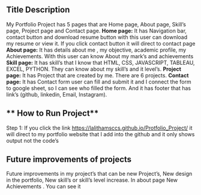**Title Description**
---------------------------
My Portfolio Project has 5 pages that are Home page, About page, Skill’s page, Project page and Contact page. 
**Home page:** It has Navigation bar, contact button and download resume button with this user can download my resume or view it. If  you click contact button it will direct to contact page 
**About page:** It has details about me , my objective, academic profile, my Achievements.
With this user can know About my mark’s and achievements
**Skill page:** It has skill’s that I know that HTML, CSS, JAVASCRIPT, TABLEAU, EXCEL, PYTHON. They can know about my skill’s and it level’s.
**Project page:** It has Project that are created by me. There are 6 projects.
**Contact page:** It has Contact form user can fill and submit it and I connect the form to google sheet, so I can see who filled the form. And it has footer that has link’s (github, linkedin, Email, Instagram).
   

** How to Run Project**
------------------------------
Step 1: If  you click the link https://lalithamsccs.github.io/Protfolio_Project/ it will direct to my portfolio website that I add into the github and it only shows output not the code’s

**Future improvements of projects**
-------------------------------
Future improvements in my project’s that can be new Project’s, New design in the portfolio, New skill’s or skill’s level increase. In about page New Achievements .
You can see it  
